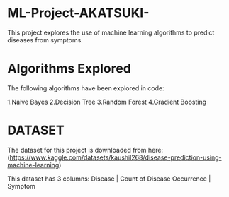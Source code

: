 # ML-Project-AKATSUKI-
This project explores the use of machine learning algorithms to predict diseases from symptoms.

# Algorithms Explored
The following algorithms have been explored in code:

1.Naive Bayes
2.Decision Tree
3.Random Forest
4.Gradient Boosting

# DATASET

The dataset for this project is downloaded from here: (https://www.kaggle.com/datasets/kaushil268/disease-prediction-using-machine-learning)

This dataset has 3 columns: Disease | Count of Disease Occurrence | Symptom
